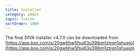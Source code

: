 ```yaml
---
title: Installer
category: admin
topic: fusion
sortOrder: 1000
---
```


The final DIVA installer v4.7.0 can be downloaded from [https://app.box.com/s/20gwbhw5fsu63u39ibm1ztrqn1qhuejo](https://app.box.com/s/20gwbhw5fsu63u39ibm1ztrqn1qhuejo).
